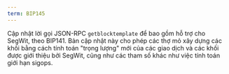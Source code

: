 ```yaml
---
term: BIP145
---
```


Cập nhật lời gọi JSON-RPC `getblocktemplate` để bao gồm hỗ trợ cho SegWit, theo BIP141. Bản cập nhật này cho phép các thợ mỏ xây dựng các khối bằng cách tính toán "trọng lượng" mới của các giao dịch và các khối được giới thiệu bởi SegWit, cũng như các tham số khác như việc tính toán giới hạn sigops.